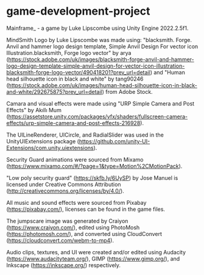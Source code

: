 # game-development-project
Mainframe_ - a game by Luke Lipscombe using Unity Engine 2022.2.5f1.

MindSmith Logo by Luke Lipscombe was made using:
"blacksmith. Forge. Anvil and hammer logo design template, Simple Anvil Design For vector icon Illustration.blacksmith, Forge logo vector" by arya (https://stock.adobe.com/uk/images/blacksmith-forge-anvil-and-hammer-logo-design-template-simple-anvil-design-for-vector-icon-illustration-blacksmith-forge-logo-vector/490418201?prev_url=detail)
and
"Human head silhouette icon in black and white" by tang90246 (https://stock.adobe.com/uk/images/human-head-silhouette-icon-in-black-and-white/292675875?prev_url=detail)
from Adobe Stock.

Camara and visual effects were made using "URP Simple Camera and Post Effects" by Akıllı Mum (https://assetstore.unity.com/packages/vfx/shaders/fullscreen-camera-effects/urp-simple-camera-and-post-effects-216928).

The UILineRenderer, UICircle, and RadialSlider was used in the UnityUIExtensions package (https://github.com/unity-UI-Extensions/com.unity.uiextensions).

Security Guard animations were sourced from Mixamo (https://www.mixamo.com/#/?page=1&type=Motion%2CMotionPack).

"Low poly security guard" (https://skfb.ly/6UySP) by Jose Manuel is licensed under Creative Commons Attribution (http://creativecommons.org/licenses/by/4.0/).

All music and sound effects were sourced from Pixabay (https://pixabay.com/), licenses can be found in the game files.

The jumpscare image was generated by Craiyon (https://www.craiyon.com/), edited using PhotoMosh (https://photomosh.com/), and converted using CloudConvert (https://cloudconvert.com/webm-to-mp4).

Audio clips, textures, and UI were created and/or edited using Audacity (https://www.audacityteam.org/), GIMP (https://www.gimp.org/), and Inkscape (https://inkscape.org/) respectively.
